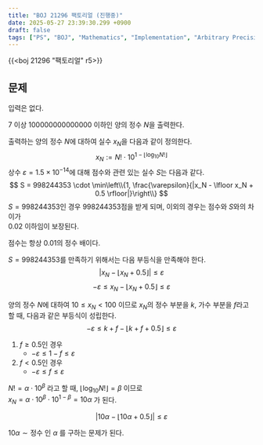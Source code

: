 ```yaml
---
title: "BOJ 21296 팩토리얼 (진행중)"
date: 2025-05-27 23:39:30.299 +0900
draft: false
tags: ["PS", "BOJ", "Mathematics", "Implementation", "Arbitrary Precision / Big Integers"]
---
```


{{<boj 21296 "팩토리얼" r5>}}

## 문제

입력은 없다.

7 이상 100000000000000 이하인 양의 정수 $N$을 출력한다.

출력하는 양의 정수 $N$에 대하여 실수 $x_N$을 다음과 같이 정의한다.
$$
x_N := N! \cdot 10^{1 - \lfloor \log_{10} N! \rfloor}
$$
상수 $\varepsilon = 1.5 \times 10^{-14}$에 대해 점수와 관련 있는 실수 $S$는 다음과 같다.
$$
S = 998244353 \cdot \min\left\\{1, \frac{\varepsilon}{|x_N - \lfloor x_N + 0.5 \rfloor|}\right\\}
$$
$S = 998244353$인 경우 998244353점을 받게 되며, 이외의 경우는 점수와 $S$와의 차이가   
$0.02$ 이하임이 보장된다.

점수는 항상 $0.01$의 정수 배이다.

$S = 998244353$를 만족하기 위해서는 다음 부등식을 만족해야 한다.
$$
|x_N - \lfloor x_N + 0.5 \rfloor| \leq \varepsilon
$$
$$
-\varepsilon \leq x_N - \lfloor x_N + 0.5 \rfloor \leq \varepsilon
$$

양의 정수 $N$에 대하여 $10 \leq x_N < 100$&nbsp;이므로 $x_N$의 정수 부분을 $k$, 가수 부분을 $f$라고 할 때, 다음과 같은 부등식이 성립한다.
$$
-\varepsilon \leq k + f - \lfloor k + f + 0.5 \rfloor \leq \varepsilon
$$

1. $f \geq 0.5$인 경우
    - $-\varepsilon \leq 1 - f \leq \varepsilon$
2. $f < 0.5$인 경우
    - $-\varepsilon \leq f \leq \varepsilon$

$N! = \alpha \cdot 10^\beta$&nbsp;라고 할 때, $\lfloor \log_{10} N! \rfloor = \beta$&nbsp;이므로   
$x_N = \alpha \cdot 10^\beta \cdot 10^{1 - \beta} = 10\alpha$&nbsp;가 된다.

$$
|10\alpha - \lfloor 10\alpha + 0.5 \rfloor| \leq \varepsilon
$$

$10\alpha \sim \text{정수}$&nbsp;인 $\alpha$&nbsp;를 구하는 문제가 된다.